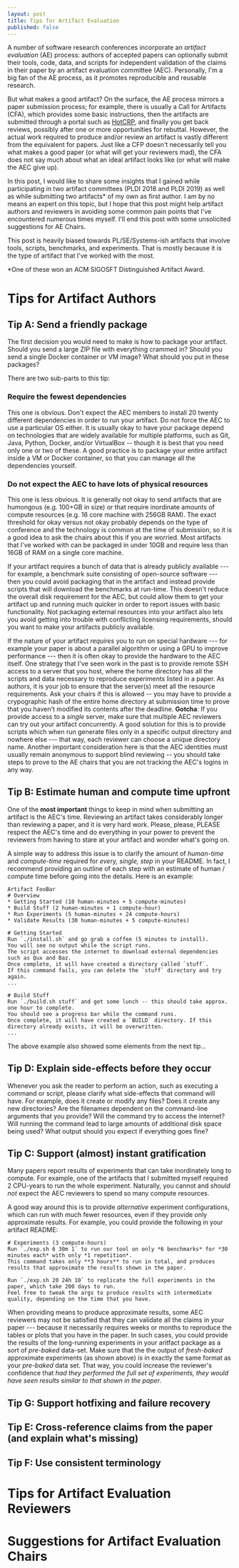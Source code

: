 ```yaml
---
layout: post
title: Tips for Artifact Evaluation
published: false
---
```


A number of software research conferences incorporate an *artifact evaluation* (AE) process: authors of accepted papers can optionally submit their tools, code, data, and scripts for independent validation of the claims in their paper by an artifact evaluation committee (AEC). Personally, I'm a big fan of the AE process, as it promotes reproducible and reusable research.

But what makes a good artifact? On the surface, the AE process mirrors a paper submission process; for example, there is usually a Call for Artifacts (CFA), which provides some basic instructions, then the artifacts are submitted through a portal such as [HotCRP](http://hotcrp.com), and finally you get back reviews, possibly after one or more opportunities for rebuttal. However, the actual work required to produce and/or review an artifact is vastly different from the equivalent for papers.  Just like a CFP doesn't necessarily tell you what makes a good paper (or what will get your reviewers mad), the CFA does not say much about what an ideal artifact looks like (or what will make the AEC give up).

In this post, I would like to share some insights that I gained while participating in two artifact committees (PLDI 2018 and PLDI 2019) as well as while submitting two artifacts* of my own as first author. I am by no means an expert on this topic, but I hope that this post might help artifact authors and reviewers in avoiding some common pain points that I've encountered numerous times myself. I'll end this post with some unsolicited suggestions for AE Chairs.

This post is heavily biased towards PL/SE/Systems-ish artifacts that involve tools, scripts, benchmarks, and experiments. That is mostly because it is the type of artifact that I've worked with the most. 

\*One of these won an ACM SIGOSFT Distinguished Artifact Award.

# Tips for Artifact Authors

## Tip A: Send a friendly package

The first decision you would need to make is how to package your artifact. Should you send a large ZIP file with everything crammed in? Should you send a single Docker container or VM image? What should you put in these packages?

There are two sub-parts to this tip:

### Require the fewest dependencies

This one is obvious. Don't expect the AEC members to install 20 twenty different dependencies in order to run your artifact. Do not force the AEC to use a particular OS either. It is usually okay to have your package depend on technologies that are widely available for multiple platforms, such as Git, Java, Python, Docker, and/or VirtualBox -- though it is best that you need only one or two of these. A good practice is to package your entire artifact inside a VM or Docker container, so that you can manage all the dependencies yourself. 

### Do not expect the AEC to have lots of physical resources

This one is less obvious. It is generally not okay to send artifacts that are humongous (e.g. 100+GB in size) or that require inordinate amounts of compute resources (e.g. 16 core machine with 256GB RAM). The exact threshold for okay versus not okay probably depends on the type of conference and the technology is common at the time of submission, so it is a good idea to ask the chairs about this if you are worried. Most artifacts that I've worked with can be packaged in under 10GB and require less than 16GB of RAM on a single core machine.

If your artifact requires a bunch of data that is already publicly available --- for example, a benchmark suite consisting of open-source software --- then you could avoid packaging that in the artifact and instead provide scripts that will download the benchmarks at run-time. This doesn't reduce the overall disk requirement for the AEC, but could allow them to get your artifact up and running much quicker in order to report issues with basic functionality. Not packaging external resources into your artifact also lets you avoid getting into trouble with conflicting licensing requirements, should you want to make your artifacts publicly available.

If the nature of your artifact *requires* you to run on special hardware --- for example your paper is about a parallel algorithm or using a GPU to improve performance --- then it is often okay to provide the hardware to the AEC itself. One strategy that I've seen work in the past is to provide remote SSH access to a server that you host, where the home directory has all the scripts and data necessary to reproduce experiments listed in a paper. As authors, it is your job to ensure that the server(s) meet all the resource requirements. Ask your chairs if this is allowed -- you may have to provide a crypographic hash of the entire home directory at submission time to prove that you haven't modified its contents after the deadline. **Gotcha**: If you provide access to a *single* server, make sure that multiple AEC reviewers can try out your artifact concurrently. A good solution for this is to provide scripts which when run generate files only in a specific output directory and nowhere else --- that way, each reviewer can choose a unique directory name. Another important consideration here is that the AEC identities must usually remain anonymous to support blind reviewing -- you should take steps to prove to the AE chairs that you are not tracking the AEC's logins in any way.


## Tip B: Estimate human and compute time upfront

One of the **most important** things to keep in mind when submitting an artifact is the AEC's time. Reviewing an artifact takes considerably longer than reviewing a paper, and it is very hard work. Please, please, PLEASE respect the AEC's time and do everything in your power to prevent the reviewers from having to stare at your artifact and wonder what's going on.

A simple way to address this issue is to clarify the amount of *human-time* and *compute-time* required for *every, single, step* in your README. In fact, I recommend providing an outline of each step with an estimate of human / compute time before going into the details. Here is an example:

```
Artifact FooBar
# Overview
* Getting Started (10 human-minutes + 5 compute-minutes)
* Build Stuff (2 human-minutes + 1 compute-hour)
* Run Experiments (5 human-minutes + 24 compute-hours) 
* Validate Results (30 human-minutes + 5 compute-minutes)

# Getting Started
Run `./install.sh` and go grab a coffee (5 minutes to install). 
You will see no output while the script runs. 
The script accesses the internet to download external dependencies such as Qux and Baz.
Once complete, it will have created a directory called `stuff`.
If this command fails, you can delete the `stuff` directory and try again.
...

# Build Stuff 
Run `./build.sh stuff` and get some lunch -- this should take approx. one hour to complete. 
You should see a progress bar while the command runs.
Once complete, it will have created a `BUILD` directory. If this directory already exists, it will be overwritten.
...

```

The above example also showed some elements from the next tip...

## Tip D: Explain side-effects before they occur

Whenever you ask the reader to perform an action, such as executing a command or script, please clarify what side-effects that command will have. For example, does it create or modify any files? Does it create any new directories? Are the filenames dependent on the command-line arguments that you provide? Will the command try to access the internet? Will running the command lead to large amounts of additional disk space being used? What output should you expect if everything goes fine?

## Tip C: Support (almost) instant gratification

Many papers report results of experiments that can take inordinately long to compute. For example, one of the artifacts that I submitted myself required 2 CPU-years to run the whole experiment. Naturally, you cannot and *should not* expect the AEC reviewers to spend so many compute resources.

A good way around this is to provide *alternative* experiment configurations, which can run with much fewer resources, even if they provide only approximate results. For example, you could provide the following in your artifact README:

```
# Experiments (3 compute-hours)
Run `./exp.sh 6 30m 1` to run our tool on only *6 benchmarks* for *30 minutes each* with only *1 repetition*. 
This command takes only **3 hours** to run in total, and produces results that approximate the results shown in the paper.

Run `./exp.sh 20 24h 10` to replicate the full experiments in the paper, which take 200 days to run. 
Feel free to tweak the args to produce results with intermediate quality, depending on the time that you have.
```

When providing means to produce approximate results, some AEC reviewers may not be satisfied that they can validate all the claims in your paper --- because it necessarily requires weeks or months to reproduce the tables or plots that you have in the paper. In such cases, you could provide the results of the long-running experiments in your aritfact package as a sort of *pre-baked* data-set. Make sure that the the output of *fresh-baked* approximate experiments (as shown above) is in exactly the same format as your *pre-baked* data set. That way, you could increase the reviewer's confidence that *had they performed the full set of experiments, they would have seen results similar to that shown in the paper*.


## Tip G: Support hotfixing and failure recovery

## Tip E: Cross-reference claims from the paper (and explain what's missing)

## Tip F: Use consistent terminology



# Tips for Artifact Evaluation Reviewers 

# Suggestions for Artifact Evaluation Chairs
